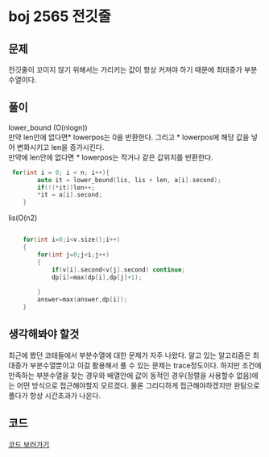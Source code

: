 # boj 2565 전깃줄

## 문제
전깃줄이 꼬이지 않기 위해서는 가리키는 값이 항상 커져야 하기 때문에 최대증가 부분수열이다.


## 풀이

lower_bound (O(nlogn))
<br/>
만약 len안에 없다면* lowerpos는 0을 반환한다. 그리고 * lowerpos에 해당 값을 넣어 변화시키고 len을 증가시킨다.<br/>
만약에 len안에 없다면 * lowerpos는 작거나 같은 값위치를 반환한다.

```C++
 for(int i = 0; i < n; i++){
        auto it = lower_bound(lis, lis + len, a[i].second);
        if(!(*it))len++;
        *it = a[i].second;
    }

```

lis(O(n2)

```C++

	for(int i=0;i<v.size();i++)
	{
		for(int j=0;j<i;j++)
		{
			if(v[i].second<v[j].second) continue;
			dp[i]=max(dp[i],dp[j]+1);
			
		}
		answer=max(answer,dp[i]);
	}

```

## 생각해봐야 할것
최근에 봤던 코테들에서 부분수열에 대한 문제가 자주 나왔다. 알고 있는 알고리즘은 최대증가 부분수열뿐이고 이걸 활용해서 풀 수 있는 문제는 trace정도이다.
하지만 조건에 만족하는 부분수열을 찾는 경우와 배열안에 값이 동적인 경우(정렬을 사용할수 없음)에는 어떤 방식으로 접근해야할지 모르겠다. 
물론 그리디하게 접근해야하겠지만 완탐으로 풀다가 항상 시간초과가 나온다.


## 코드
[코드 보러가기](./bo2565.cpp)
